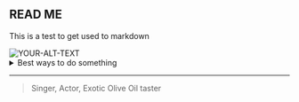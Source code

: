 ## READ ME
This is a test to get used to markdown


<picture>
 <source media="(prefers-color-scheme: dark)" srcset="https://cdn-images.dzcdn.net/images/artist/1503efaa22185f4c42f5c8ac469870c0/1900x1900-000000-81-0-0.jpg">
 <source media="(prefers-color-scheme: light)" srcset="https://cdn-images.dzcdn.net/images/artist/1503efaa22185f4c42f5c8ac469870c0/1900x1900-000000-81-0-0.jpg">
 <img alt="YOUR-ALT-TEXT" src="Action Bronson Screaming">
</picture>


<details>
<summary> Best ways to do something</summary>

 | Rank | THING-TO-RANK |
|-----:|---------------|
|     1|Placeholder    |
|     2|Placeholder 2  |
|     3|Placeholder 3  |


 
</details>


---
>Singer, Actor, Exotic Olive Oil taster
